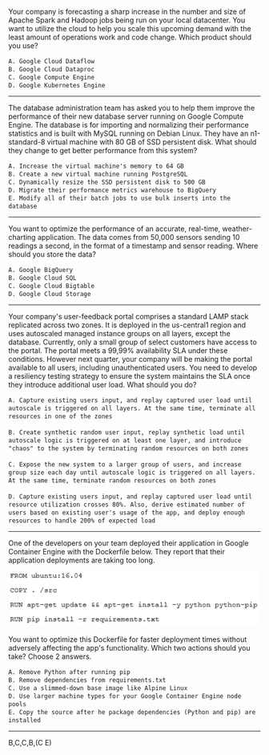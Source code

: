 Your company is forecasting a sharp increase in the number and size of Apache Spark and Hadoop jobs being run on your local datacenter. You want to utilize the cloud to help you scale this upcoming demand with the least amount of operations work and code change.
Which product should you use?

    A. Google Cloud Dataflow
    B. Google Cloud Dataproc
    C. Google Compute Engine
    D. Google Kubernetes Engine

---

The database administration team has asked you to help them improve the performance of their new database server running on Google Compute Engine. The database is for importing and normalizing their performance statistics and is built with MySQL running on Debian Linux. They have an n1-standard-8 virtual machine with 80 GB of SSD persistent disk.
What should they change to get better performance from this system?

    A. Increase the virtual machine's memory to 64 GB
    B. Create a new virtual machine running PostgreSQL
    C. Dynamically resize the SSD persistent disk to 500 GB
    D. Migrate their performance metrics warehouse to BigQuery
    E. Modify all of their batch jobs to use bulk inserts into the database

----

You want to optimize the performance of an accurate, real-time, weather-charting application. The data comes from 50,000 sensors sending 10 readings a second, in the format of a timestamp and sensor reading.
Where should you store the data?

    A. Google BigQuery
    B. Google Cloud SQL
    C. Google Cloud Bigtable
    D. Google Cloud Storage

---

Your company's user-feedback portal comprises a standard LAMP stack replicated across two zones. It is deployed in the us-central1 region and uses autoscaled managed instance groups on all layers, except the database. Currently, only a small group of select customers have access to the portal. The portal meets a
99,99% availability SLA under these conditions. However next quarter, your company will be making the portal available to all users, including unauthenticated users. You need to develop a resiliency testing strategy to ensure the system maintains the SLA once they introduce additional user load.
What should you do?

    A. Capture existing users input, and replay captured user load until autoscale is triggered on all layers. At the same time, terminate all resources in one of the zones

    B. Create synthetic random user input, replay synthetic load until autoscale logic is triggered on at least one layer, and introduce "chaos" to the system by terminating random resources on both zones

    C. Expose the new system to a larger group of users, and increase group size each day until autoscale logic is triggered on all layers. At the same time, terminate random resources on both zones

    D. Capture existing users input, and replay captured user load until resource utilization crosses 80%. Also, derive estimated number of users based on existing user's usage of the app, and deploy enough resources to handle 200% of expected load

---

One of the developers on your team deployed their application in Google Container Engine with the Dockerfile below. They report that their application deployments are taking too long.

![question 35](./pic/35.png)

You want to optimize this Dockerfile for faster deployment times without adversely affecting the app's functionality.
Which two actions should you take? Choose 2 answers.

    A. Remove Python after running pip
    B. Remove dependencies from requirements.txt
    C. Use a slimmed-down base image like Alpine Linux
    D. Use larger machine types for your Google Container Engine node pools
    E. Copy the source after he package dependencies (Python and pip) are installed

---
B,C,C,B,(C E)